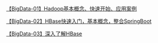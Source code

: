 [【BigData-01】Hadoop基本概念、快速开始、应用案例](./notes/【BigData-01】Hadoop基本概念、快速开始、应用案例.md)

[【BigData-02】HBase快速入门，基本概念，整合SpringBoot](./notes/【BigData-02】HBase快速入门，基本概念，整合SpringBoot.md)

[【BigData-03】深入了解HBase](./notes/【BigData-03】深入了解HBase.md)

